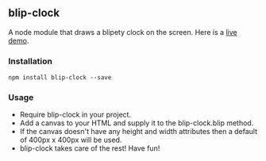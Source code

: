 ## blip-clock

A node module that draws a blipety clock on the screen. Here is a [live demo](http://githug.github.io/blip-cloc).

### Installation
`npm install blip-clock --save`

### Usage
- Require blip-clock in your project.
- Add a canvas to your HTML and supply it to the blip-clock.blip method.
- If the canvas doesn't have any height and width attributes then a default of 400px x 400px will be used.
- blip-clock takes care of the rest! Have fun!
